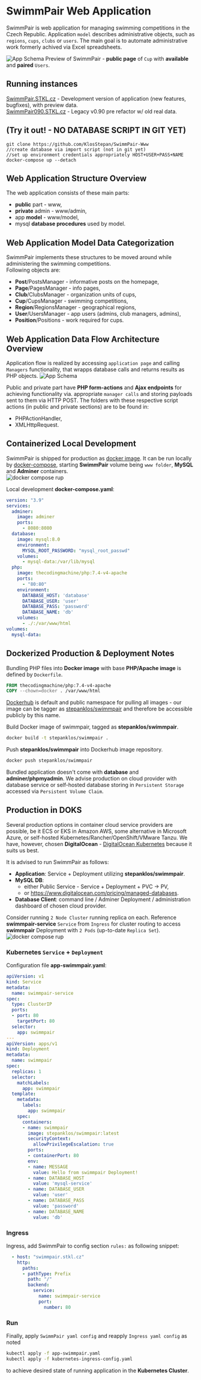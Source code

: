 # SwimmPair Web Application
SwimmPair is web application for managing swimming competitions in the Czech Republic. Application `model` describes administrative objects, such as `regions`, `cups`, `clubs` or `users`. The main goal is to automate administrative work formerly achived via Excel spreadsheets.  

![App Schema](/misc/app-preview.png "app-schema")
Preview of SwimmPair - **public page** of `Cup` with **available** and **paired** `Users`.

## Running instances  
[SwimmPair.STKL.cz](http://swimmpair.stkl.cz) - Development version of application (new features, bugfixes), with preview data.  
[SwimmPair090.STKL.cz](http://swimmpair090.stkl.cz) - Legacy v0.90 pre refactor w/ old real data.  
<!--- [SwimmPair.cz](http://swimmpair.cz) - Production version of application.  -->

## (Try it out! - NO DATABASE SCRIPT IN GIT YET)
```shell script
git clone https://github.com/KlosStepan/SwimmPair-Www
//create database via import script (not in git yet)
//set up environment credentials appropriately HOST+USER+PASS+NAME
docker-compose up --detach 
```

## Web Application Structure Overview
The web application consists of these main parts:
* **public** part - www,
* **private** admin - www/admin,
* app **model** - www/model,
* mysql **database procedures** used by model.  

## Web Application Model Data Categorization
SwimmPair implements these structures to be moved around while administering the swimming competitions.  
Following objects are:
* **Post**/PostsManager - informative posts on the homepage,
* **Page**/PagesManager - info pages,
* **Club**/ClubsManager - organization units of cups,
* **Cup**/CupsManager - swimming competitions,
* **Region**/RegionsManager - geographical regions,
* **User**/UsersManager - app users (admins, club managers, admins),
* **Position**/Positions - work required for cups.


## Web Application Data Flow Architecture Overview
Application flow is realized by accessing `application page` and calling `Managers` functionality, that wrapps database calls and returns results as PHP objects. 
![App Schema](/misc/app-schema.jpg "app-schema")

Public and private part have **PHP form-actions** and **Ajax endpoints** for achieving functionality via. appropriate `manager calls` and storing payloads sent to them via HTTP POST. The folders with these respective script actions (in public and private sections) are to be found in:
* PHPActionHandler,
* XMLHttpRequest.  

## Containerized Local Development
SwimmPair is shipped for production as [docker image](https://www.docker.com). It can be run locally by [docker-compose](https://docs.docker.com/compose), starting **SwimmPair** volume being `www folder`, **MySQL** and **Adminer** containers.  
![docker compose rup](/misc/app-docker-compose-run.png "docker-compose-run")  

Local development **docker-compose.yaml**:
```yaml
version: "3.9"
services:
  adminer:
    image: adminer
    ports:
      - 8080:8080
  database:
    image: mysql:8.0
    environment:
      MYSQL_ROOT_PASSWORD: "mysql_root_passwd"
    volumes:
      - mysql-data:/var/lib/mysql
  php:
    image: thecodingmachine/php:7.4-v4-apache
    ports:
      - "80:80"
    environment:
      DATABASE_HOST: 'database'
      DATABASE_USER: 'user'
      DATABASE_PASS: 'password'
      DATABASE_NAME: 'db'
    volumes:
      - ./:/var/www/html
volumes:
  mysql-data:
```
## Dockerized Production & Deployment Notes
Bundling PHP files into **Docker image** with base **PHP/Apache image** is defined by `Dockerfile`.  

```dockerfile
FROM thecodingmachine/php:7.4-v4-apache
COPY --chown=docker . /var/www/html
```
[Dockerhub](https://hub.docker.com) is default and public namespace for pulling all images - our image can be tagger as [stepanklos/swimmpair](https://hub.docker.com/repository/docker/stepanklos/swimmpair) and therefore be accessible publicly by this name.  

Build Docker image of swimmpair, tagged as **stepanklos/swimmpair**.
```zsh
docker build -t stepanklos/swimmpair .
```
Push **stepanklos/swimmpair** into Dockerhub image repository.
```zsh
docker push stepanklos/swimmpair
```

Bundled application doesn't come with **database** and **adminer/phpmyadmin**. We advise production on cloud provider with database service or self-hosted database storing in `Persistent Storage` accessed via `Persistent Volume Claim`.  


## Production in DOKS
Several production options in container cloud service providers are possible, be it ECS or EKS in Amazon AWS, some alternative in Microsoft Azure, or self-hosted Kubernetes/Rancher/OpenShift/VMware Tanzu. We have, however, chosen **DigitalOcean** - [DigitalOcean Kubernetes](https://www.digitalocean.com/products/kubernetes) because it suits us best.  

It is advised to run SwimmPair as follows:
- **Application**: Service + Deployment utilizing **stepanklos/swimmpair**.
- **MySQL DB**:
  - either Public Service - Service + Deployment + PVC -> PV,
  - or https://www.digitalocean.com/pricing/managed-databases.
- **Database Client**: command line / Adminer Deployment / administration dashboard of chosen cloud provider.  

Consider running `2 Node Cluster` running replica on each. Reference **swimmpair-service** `Service` from `Ingress` for cluster routing to access **swimmpair** Deployment with `2 Pods` (up-to-date `Replica Set`). 
![docker compose rup](/misc/app-kubernetes-doks-run.png "docker-compose-run")


### Kubernetes `Service` + `Deployment `
Configuration file **app-swimmpair.yaml**:
```yaml
apiVersion: v1
kind: Service
metadata:
  name: swimmpair-service
spec:
  type: ClusterIP
  ports:
  - port: 80
    targetPort: 80
  selector:
    app: swimmpair
---
apiVersion: apps/v1
kind: Deployment
metadata:
  name: swimmpair
spec:
  replicas: 1
  selector:
    matchLabels:
      app: swimmpair
  template:
    metadata:
      labels:
        app: swimmpair
    spec:
      containers:
      - name: swimmpair
        image: stepanklos/swimmpair:latest
        securityContext:
          allowPrivilegeEscalation: true
        ports:
        - containerPort: 80
        env:
        - name: MESSAGE
          value: Hello from swimmpair Deployment!
        - name: DATABASE_HOST
          value: 'mysql-service'
        - name: DATABASE_USER
          value: 'user'
        - name: DATABASE_PASS
          value: 'password'
        - name: DATABASE_NAME
          value: 'db'    
```
### Ingress
Ingress, add SwimmPair to config section `rules:` as following snippet: 
```yaml
  - host: "swimmpair.stkl.cz"
    http:
      paths:
      - pathType: Prefix
        path: "/"
        backend:
          service:
            name: swimmpair-service
            port:
              number: 80
```
### Run
Finally, apply `SwimmPair yaml config` and reapply `Ingress yaml config` as noted
```zsh
kubectl apply -f app-swimmpair.yaml
kubectl apply -f kubernetes-ingress-config.yaml
```
to achieve desired state of running application in the **Kubernetes Cluster**.
